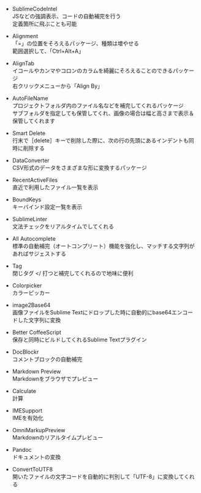 * SublimeCodeIntel  
JSなどの強調表示、コードの自動補完を行う  
定義箇所に飛ぶことも可能

* Alignment  
「=」の位置をそろえるパッケージ、種類は増やせる  
範囲選択して、「Ctrl+Alt+A」

* AlignTab  
イコールやカンマやコロンのカラムを綺麗にそろえることのできるパッケージ  
右クリックメニューから「Align By」

* AutoFileName  
プロジェクトフォルダ内のファイル名などを補完してくれるパッケージ  
サブフォルダを指定しても保管してくれ、画像の場合は幅と高さまで表示＆保管してくれます

* Smart Delete  
行末で［delete］キーで削除した際に、次の行の先頭にあるインデントも同時に削除する

* DataConverter  
CSV形式のデータをさまざまな形に変換するパッケージ

* RecentActiveFiles  
直近で利用したファイル一覧を表示

* BoundKeys  
キーバインド設定一覧を表示

* SublimeLinter  
文法チェックをリアルタイムでしてくれる

* All Autocomplete  
標準の自動補完（オートコンプリート）機能を強化し、マッチする文字列があればサジェストする

* Tag  
閉じタグ </ 打つと補完してくれるので地味に便利

* Colorpicker  
カラーピッカー

* image2Base64  
画像ファイルをSublime Textにドロップした時に自動的にbase64エンコードした文字列に変換

* Better CoffeeScript  
保存と同時にビルドしてくれるSublime Textプラグイン

* DocBlockr  
コメントブロックの自動補完

* Markdown Preview  
Markdownをブラウザでプレビュー

* Calculate  
計算

* IMESupport  
IMEを有効化

* OmniMarkupPreview  
Markdownのリアルタイムプレビュー

* Pandoc  
ドキュメントの変換

* ConvertToUTF8  
開いたファイルの文字コードを自動的に判別して「UTF-8」に変換してくれる